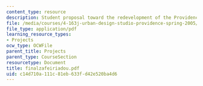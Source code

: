 ```yaml
---
content_type: resource
description: Student proposal toward the redevelopment of the Providence waterfront.
file: /media/courses/4-163j-urban-design-studio-providence-spring-2005/c14d710a111c81eb633fd42e520ba4d6_finalzafeiriadou.pdf
file_type: application/pdf
learning_resource_types:
- Projects
ocw_type: OCWFile
parent_title: Projects
parent_type: CourseSection
resourcetype: Document
title: finalzafeiriadou.pdf
uid: c14d710a-111c-81eb-633f-d42e520ba4d6
---
```

